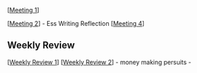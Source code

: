 [[Meeting 1]]

[[Meeting 2]] - Ess Writing Reflection
[[Meeting 4]]



## Weekly Review
[[Weekly Review 1]]
[[Weekly Review 2]]
    - money making persuits
    - 

[//begin]: # "Autogenerated link references for markdown compatibility"
[Meeting 1]: meeting-1 "Meeting 1"
[Meeting 2]: meeting-2 "Meeting 2"
[Meeting 4]: meeting-4 "Meeting 4"
[Weekly Review 1]: weekly-review-1 "Weekly Review 1"
[Weekly Review 2]: weekly-review-2 "Weekly Review 2"
[//end]: # "Autogenerated link references"